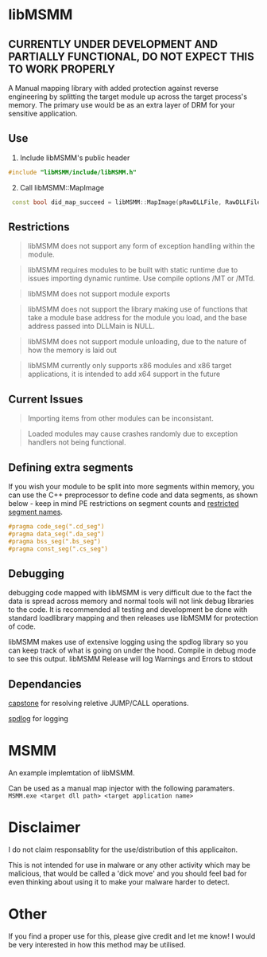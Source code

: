 # libMSMM
## CURRENTLY UNDER DEVELOPMENT AND PARTIALLY FUNCTIONAL, DO NOT EXPECT THIS TO WORK PROPERLY
 A Manual mapping library with added protection against reverse engineering by splitting the target module up across the target process's memory. The primary use would be as an extra layer of DRM for your sensitive application.

## Use
 1. Include libMSMM's public header
```cpp
#include "libMSMM/include/libMSMM.h"
```
 2. Call libMSMM::MapImage
```cpp
 const bool did_map_succeed = libMSMM::MapImage(pRawDLLFile, RawDLLFileSize, pTargetApplicationName, libMSMM::MAP_ALL_OPTIONS);
```

## Restrictions
 >libMSMM does not support any form of exception handling within the module.
 
 >libMSMM requires modules to be built with static runtime due to issues importing dynamic runtime. Use compile options /MT or /MTd.
 
 >libMSMM does not support module exports
 
 >libMSMM does not support the library making use of functions that take a module base address for the module you load, and the base address passed into DLLMain is NULL.
 
 >libMSMM does not support module unloading, due to the nature of how the memory is laid out
 
 >libMSMM currently only supports x86 modules and x86 target applications, it is intended to add x64 support in the future

## Current Issues
 > Importing items from other modules can be inconsistant.
 
 > Loaded modules may cause crashes randomly due to exception handlers not being functional.

## Defining extra segments
 If you wish your module to be split into more segments within memory, you can use the C++ preprocessor to define code and data segments, as shown below - keep in mind PE restrictions on segment counts and [restricted segment names](https://docs.microsoft.com/en-us/cpp/build/reference/section-specify-section-attributes).
 
```cpp
#pragma code_seg(".cd_seg")
#pragma data_seg(".da_seg")
#pragma bss_seg(".bs_seg")
#pragma const_seg(".cs_seg")
``` 

## Debugging
 debugging code mapped with libMSMM is very difficult due to the fact the data is spread across memory and normal tools will not link debug libraries to the code. It is recommended all testing and development be done with standard loadlibrary mapping and then releases use libMSMM for protection of code.
 
 libMSMM makes use of extensive logging using the spdlog library so you can keep track of what is going on under the hood. Compile in debug mode to see this output. libMSMM Release will log Warnings and Errors to stdout

## Dependancies
 [capstone](http://www.capstone-engine.org/) for resolving reletive JUMP/CALL operations.
 
 [spdlog](https://github.com/gabime/spdlog) for logging

# MSMM
 An example implemtation of libMSMM.
 
 Can be used as a manual map injector with the following paramaters.
```MSMM.exe <target dll path> <target application name>```

# Disclaimer
 I do not claim responsablity for the use/distribution of this applicaiton.
 
 This is not intended for use in malware or any other activity which may be malicious, that would be called a 'dick move' and you should feel bad for even thinking about using it to make your malware harder to detect.
 
# Other
 If you find a proper use for this, please give credit and let me know! I would be very interested in how this method may be utilised.
